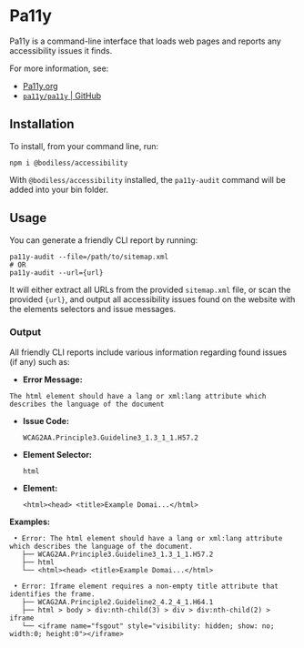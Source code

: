 # Pa11y

Pa11y is a command-line interface that loads web pages and reports any accessibility issues it
finds.

For more information, see:

- [Pa11y.org](https://pa11y.org/ ':target=_blank')
- [`pa11y/pa11y` | GitHub](https://github.com/pa11y/pa11y ':target=_blank')

## Installation

To install, from your command line, run:

```shell-session
npm i @bodiless/accessibility
```

With `@bodiless/accessibility` installed, the `pa11y-audit` command will be added into your bin
folder.

## Usage

You can generate a friendly CLI report by running:

```shell-session
pa11y-audit --file=/path/to/sitemap.xml
# OR
pa11y-audit --url={url}
```

It will either extract all URLs from the provided `sitemap.xml` file, or scan the provided `{url}`,
and output all accessibility issues found on the website with the elements selectors and issue
messages.

### Output

All friendly CLI reports include various information regarding found issues (if any) such as:

- **Error Message:**
 ```
 The html element should have a lang or xml:lang attribute which describes the language of the document
 ```
- **Issue Code:**
  ```
  WCAG2AA.Principle3.Guideline3_1.3_1_1.H57.2
  ```
- **Element Selector:**
  ```
  html
  ```
- **Element:**
  ```
  <html><head> <title>Example Domai...</html>
  ```

**Examples:**

```
 • Error: The html element should have a lang or xml:lang attribute which describes the language of the document.
   ├── WCAG2AA.Principle3.Guideline3_1.3_1_1.H57.2
   ├── html
   └── <html><head> <title>Example Domai...</html>
```

```
 • Error: Iframe element requires a non-empty title attribute that identifies the frame.
   ├── WCAG2AA.Principle2.Guideline2_4.2_4_1.H64.1
   ├── html > body > div:nth-child(3) > div > div:nth-child(2) > iframe
   └── <iframe name="fsgout" style="visibility: hidden; show: no; width:0; height:0"></iframe>
```

